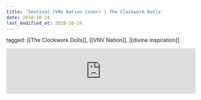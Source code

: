 ```yaml
---
title: 'Sentinal (VNV Nation Cover) | The Clockwork Dolls'
date: 2018-10-24
last_modified_at: 2018-10-24
---
```

tagged: [[The Clockwork Dolls]], [[VNV Nation]], [[divine inspiration]]
<iframe allowtransparency="true" class="bandcamp_audio_player" frameborder="0" height="120" src="https://bandcamp.com/EmbeddedPlayer/size=medium/bgcol=ffffff/linkcol=0687f5/notracklist=true/transparent=true/track=3662821696/" width="500"></iframe>